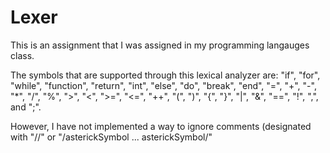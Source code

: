 # Lexer

This is an assignment that I was assigned in my programming langauges class.

The symbols that are supported through this lexical analyzer are: "if", "for", "while", "function", "return", "int", "else", "do", "break", "end", "=", "+", "-", "*", "/", "%", ">", "<", ">=", "<=", "++", "(", ")", "{", "}", "|", "&", "==", "!", ",", and ";".

However, I have not implemented a way to ignore comments (designated with "//" or "/asterickSymbol ... asterickSymbol/"
